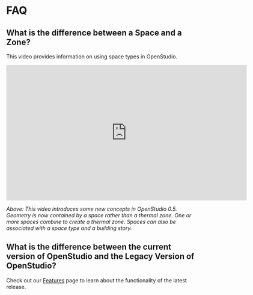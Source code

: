 # FAQ
## What is the difference between a Space and a Zone?
This video provides information on using space types in OpenStudio.

<iframe width="640" height="360" src="http://www.youtube.com/embed/kTO3CIBQuoE?rel=0&start=&end=&autoplay=0" frameborder="0" allowfullscreen></iframe>
 
 *Above: This video introduces some new concepts in OpenStudio 0.5. Geometry is now contained by a space rather than a thermal zone. One or more spaces combine to create a thermal zone. Spaces can also be associated with a space type and a building story.*
 
## What is the difference between the current version of OpenStudio and the Legacy Version of OpenStudio?

Check out our [Features](../getting_started/Features.md) page to learn about the functionality of the latest release.  



 
  

